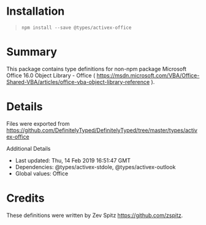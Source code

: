 # Installation
> `npm install --save @types/activex-office`

# Summary
This package contains type definitions for non-npm package Microsoft Office 16.0 Object Library - Office ( https://msdn.microsoft.com/VBA/Office-Shared-VBA/articles/office-vba-object-library-reference ).

# Details
Files were exported from https://github.com/DefinitelyTyped/DefinitelyTyped/tree/master/types/activex-office

Additional Details
 * Last updated: Thu, 14 Feb 2019 16:51:47 GMT
 * Dependencies: @types/activex-stdole, @types/activex-outlook
 * Global values: Office

# Credits
These definitions were written by Zev Spitz <https://github.com/zspitz>.
